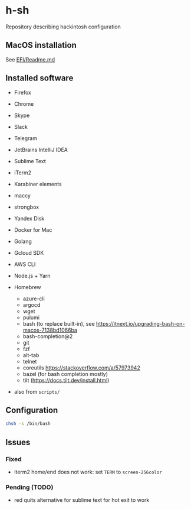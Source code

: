 # h-sh

Repository describing hackintosh configuration

## MacOS installation

See [EFI/Readme.md](EFI/Readme.md)

## Installed software

* Firefox
* Chrome

* Skype
* Slack
* Telegram

* JetBrains IntelliJ IDEA
* Sublime Text

* iTerm2

* Karabiner elements

* maccy

* strongbox

* Yandex Disk

* Docker for Mac

* Golang

* Gcloud SDK

* AWS CLI

* Node.js + Yarn

* Homebrew
    * azure-cli
    * argocd
    * wget
    * pulumi
    * bash (to replace built-in), see https://itnext.io/upgrading-bash-on-macos-7138bd1066ba
    * bash-completion@2
    * git
    * fzf
    * alt-tab
    * telnet
    * coreutils https://stackoverflow.com/a/57973942
    * bazel (for bash completion mostly)
    * tilt (https://docs.tilt.dev/install.html)

+ also from `scripts/`

## Configuration

```bash
chsh -s /bin/bash
```

## Issues

### Fixed

* iterm2 home/end does not work: set `TERM` to `screen-256color`

### Pending (TODO)

* red quits alternative for sublime text for hot exit to work
